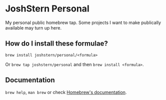 # JoshStern Personal
My personal public homebrew tap. Some projects I want to make publically available may turn up here.
## How do I install these formulae?
`brew install joshstern/personal/<formula>`

Or `brew tap joshstern/personal` and then `brew install <formula>`.

## Documentation
`brew help`, `man brew` or check [Homebrew's documentation](https://docs.brew.sh).
